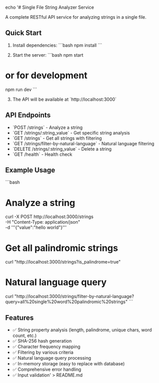 echo '# Single File String Analyzer Service

A complete RESTful API service for analyzing strings in a single file.

## Quick Start

1. Install dependencies:
\`\`\`bash
npm install
\`\`\`

2. Start the server:
\`\`\`bash
npm start
# or for development
npm run dev
\`\`\`

3. The API will be available at \`http://localhost:3000\`

## API Endpoints

- \`POST /strings\` - Analyze a string
- \`GET /strings/:string_value\` - Get specific string analysis
- \`GET /strings\` - Get all strings with filtering
- \`GET /strings/filter-by-natural-language\` - Natural language filtering
- \`DELETE /strings/:string_value\` - Delete a string
- \`GET /health\` - Health check

## Example Usage

\`\`\`bash
# Analyze a string
curl -X POST http://localhost:3000/strings \
  -H "Content-Type: application/json" \
  -d '\''{"value":"hello world"}'\''

# Get all palindromic strings
curl "http://localhost:3000/strings?is_palindrome=true"

# Natural language query
curl "http://localhost:3000/strings/filter-by-natural-language?query=all%20single%20word%20palindromic%20strings"
\`\`\`

## Features

- ✅ String property analysis (length, palindrome, unique chars, word count, etc.)
- ✅ SHA-256 hash generation
- ✅ Character frequency mapping
- ✅ Filtering by various criteria
- ✅ Natural language query processing
- ✅ In-memory storage (easy to replace with database)
- ✅ Comprehensive error handling
- ✅ Input validation' > README.md
